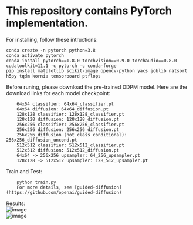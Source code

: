 # This repository contains PyTorch implementation.
For installing, follow these intructions:

    conda create -n pytorch python=3.8  
    conda activate pytorch  
    conda install pytorch==1.8.0 torchvision==0.9.0 torchaudio==0.8.0 cudatoolkit=11.1 -c pytorch -c conda-forge  
    pip install matplotlib scikit-image opencv-python yacs joblib natsort h5py tqdm kornia tensorboard ptflops  

Before runing, please download the pre-trained DDPM model. Here are the download links for each model checkpoint:

        64x64 classifier: 64x64_classifier.pt  
        64x64 diffusion: 64x64_diffusion.pt  
        128x128 classifier: 128x128_classifier.pt  
        128x128 diffusion: 128x128_diffusion.pt  
        256x256 classifier: 256x256_classifier.pt  
        256x256 diffusion: 256x256_diffusion.pt  
        256x256 diffusion (not class conditional): 256x256_diffusion_uncond.pt  
        512x512 classifier: 512x512_classifier.pt  
        512x512 diffusion: 512x512_diffusion.pt  
        64x64 -> 256x256 upsampler: 64_256_upsampler.pt  
        128x128 -> 512x512 upsampler: 128_512_upsampler.pt  

Train and Test:  

        python train.py  
        For more details, see [guided-diffusion](https://github.com/openai/guided-diffusion)

Results:  
![image](https://github.com/user-attachments/assets/d0f2b17b-8ffb-46b8-a5e5-25cada06d9d8)  
![image](https://github.com/user-attachments/assets/ae63cd2a-7720-418c-ac69-737f82f4baa4)  


